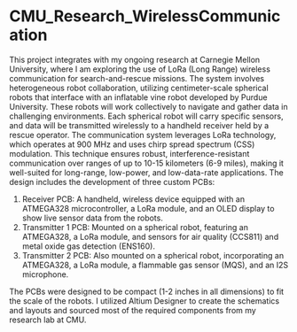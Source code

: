 # CMU_Research_WirelessCommunication
This project integrates with my ongoing research at Carnegie Mellon University, where I am exploring the use of LoRa (Long Range) wireless communication for search-and-rescue missions. The system involves heterogeneous robot collaboration, utilizing centimeter-scale spherical robots that interface with an inflatable vine robot developed by Purdue University. These robots will work collectively to navigate and gather data in challenging environments. Each spherical robot will carry specific sensors, and data will be transmitted wirelessly to a handheld receiver held by a rescue operator.
The communication system leverages LoRa technology, which operates at 900 MHz and uses chirp spread spectrum (CSS) modulation. This technique ensures robust, interference-resistant communication over ranges of up to 10-15 kilometers (6-9 miles), making it well-suited for long-range, low-power, and low-data-rate applications.
The design includes the development of three custom PCBs:
1.	Receiver PCB: A handheld, wireless device equipped with an ATMEGA328 microcontroller, a LoRa module, and an OLED display to show live sensor data from the robots.
2.	Transmitter 1 PCB: Mounted on a spherical robot, featuring an ATMEGA328, a LoRa module, and sensors for air quality (CCS811) and metal oxide gas detection (ENS160).
3.	Transmitter 2 PCB: Also mounted on a spherical robot, incorporating an ATMEGA328, a LoRa module, a flammable gas sensor (MQS), and an I2S microphone.
   
The PCBs were designed to be compact (1-2 inches in all dimensions) to fit the scale of the robots. I utilized Altium Designer to create the schematics and layouts and sourced most of the required components from my research lab at CMU.
